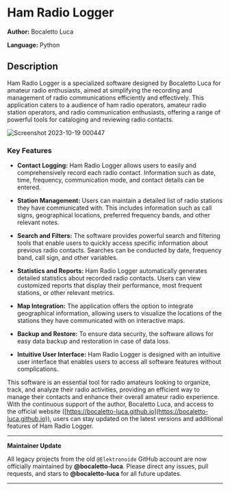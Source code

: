 # Ham Radio Logger

**Author:** Bocaletto Luca

**Language:** Python

## Description

Ham Radio Logger is a specialized software designed by Bocaletto Luca for amateur radio enthusiasts, aimed at simplifying the recording and management of radio communications efficiently and effectively. This application caters to a audience of ham radio operators, amateur radio station operators, and radio communication enthusiasts, offering a range of powerful tools for cataloging and reviewing radio contacts.

![Screenshot 2023-10-19 000447](https://github.com/elektronoide/Ham-Radio-Logger/assets/134635227/aa7ab16b-811f-4f3f-aedb-1609c6e73c14)

### Key Features

- **Contact Logging:** Ham Radio Logger allows users to easily and comprehensively record each radio contact. Information such as date, time, frequency, communication mode, and contact details can be entered.

- **Station Management:** Users can maintain a detailed list of radio stations they have communicated with. This includes information such as call signs, geographical locations, preferred frequency bands, and other relevant notes.

- **Search and Filters:** The software provides powerful search and filtering tools that enable users to quickly access specific information about previous radio contacts. Searches can be conducted by date, frequency band, call sign, and other variables.

- **Statistics and Reports:** Ham Radio Logger automatically generates detailed statistics about recorded radio contacts. Users can view customized reports that display their performance, most frequent stations, or other relevant metrics.

- **Map Integration:** The application offers the option to integrate geographical information, allowing users to visualize the locations of the stations they have communicated with on interactive maps.

- **Backup and Restore:** To ensure data security, the software allows for easy data backup and restoration in case of data loss.

- **Intuitive User Interface:** Ham Radio Logger is designed with an intuitive user interface that enables users to access all software features without complications.

This software is an essential tool for radio amateurs looking to organize, track, and analyze their radio activities, providing an efficient way to manage their contacts and enhance their overall amateur radio experience. With the continuous support of the author, Bocaletto Luca, and access to the official website ([https://bocaletto-luca.github.io](https://bocaletto-luca.github.io)), users can stay updated on the latest versions and additional features of Ham Radio Logger.

---

**Maintainer Update**

All legacy projects from the old `@Elektronoide` GitHub account are now officially maintained by **@bocaletto-luca**. Please direct any issues, pull requests, and stars to **@bocaletto-luca** for all future updates.

---
